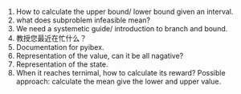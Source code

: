 1. How to calculate the upper bound/ lower bound given an interval.
2. what does subproblem infeasible mean? 
3. We need a systemetic guide/ introduction to branch and bound.
4. 教授您最近在忙什么？
5. Documentation for pyibex.
6. Representation of the value, can it be all nagative?
7. Representation of the state.
8. When it reaches ternimal, how to calculate its reward? Possible approach: calculate the mean give the lower and upper value.
